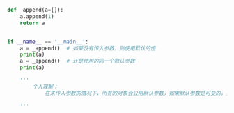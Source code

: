 
<BlogInfo id="852" title="4.不要使用可变类型作为参数的默认值" author="白日梦想猿" pv=0 read_times=0 pre_cost_time="0分13秒" category="对象引用_可变性和垃圾回收" tag_list="['对象引用_可变性和垃圾回收']" create_time="2022.03.24 16:24:23" update_time="2022.03.24 18:05:08" />

```python
def _append(a=[]):
    a.append(1)
    return a


if __name__ == '__main__':
    a = _append()  # 如果没有传入参数，则使用默认的值
    print(a)
    a = _append()  # 还是使用的同一个默认参数
    print(a)

    '''
        个人理解：
            在未传入参数的情况下，所有的对象会公用默认参数，如果默认参数是可变的，那么后果不堪设想！
    
    '''

```
